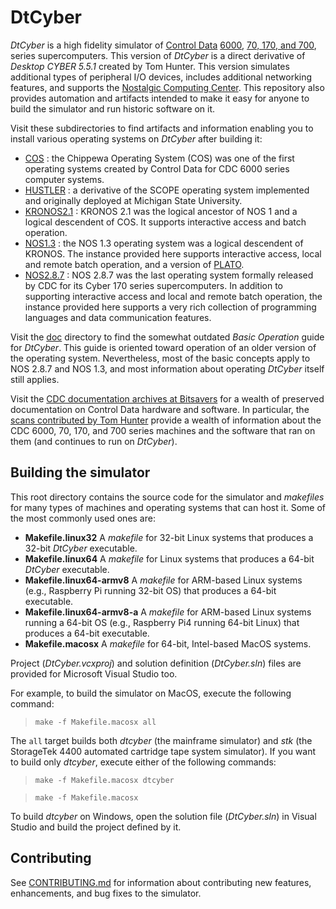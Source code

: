 # DtCyber
*DtCyber* is a high fidelity simulator of
[Control Data](https://en.wikipedia.org/wiki/Control_Data_Corporation)
[6000](https://en.wikipedia.org/wiki/CDC_6000_series),
[70, 170, and 700](https://en.wikipedia.org/wiki/CDC_Cyber#Cyber_70_and_170_series),
series supercomputers. This version of *DtCyber* is a direct derivative of
*Desktop CYBER 5.5.1* created by Tom Hunter. This version simulates additional
types of peripheral I/O devices, includes additional networking features, and
supports the [Nostalgic Computing Center](http://www.nostalgiccomputing.org).
This repository also provides automation and artifacts intended to make it easy for
anyone to build the simulator and run historic software on it.

Visit these subdirectories to find artifacts and information enabling you to install
various operating systems on *DtCyber* after building it:

- [COS](COS) : the Chippewa Operating System (COS) was one of the first operating
systems created by Control Data for CDC 6000 series computer systems.
- [HUSTLER](HUSTLER) : a derivative of the SCOPE operating system implemented and
originally deployed at Michigan State University.
- [KRONOS2.1](KRONOS2.1) : KRONOS 2.1 was the logical ancestor of NOS 1 and a logical
descendent of COS. It supports interactive access and batch operation.
- [NOS1.3](NOS1.3) : the NOS 1.3 operating system was a logical descendent of KRONOS.
The instance provided here supports interactive access, local and remote batch
operation, and a version of
[PLATO](https://en.wikipedia.org/wiki/PLATO_%40computer_system%41).
- [NOS2.8.7](NOS2.8.7) : NOS 2.8.7 was the last operating system formally released
by CDC for its Cyber 170 series supercomputers. In addition to supporting interactive
access and local and remote batch operation, the instance provided here supports a
very rich collection of programming languages and data communication features.

Visit the [doc](doc) directory to find the somewhat outdated *Basic Operation* guide
for *DtCyber*. This guide is oriented toward operation of an older version of the
operating system. Nevertheless, most of the basic concepts apply to NOS 2.8.7 and
NOS 1.3, and most information about operating *DtCyber* itself still applies.

Visit the [CDC documentation archives at Bitsavers](http://bitsavers.trailing-edge.com/pdf/cdc/)
for a wealth of preserved documentation on Control Data hardware and software. In
particular, the [scans contributed by Tom Hunter](http://bitsavers.trailing-edge.com/pdf/cdc/Tom_Hunter_Scans/)
provide a wealth of information about the CDC 6000, 70, 170, and 700 series machines
and the software that ran on them (and continues to run on *DtCyber*).

## Building the simulator
This root directory contains the source code for the simulator and *makefiles* for
many types of machines and operating systems that can host it. Some of the most
commonly used ones are:

- **Makefile.linux32** A *makefile* for 32-bit Linux systems that produces a 32-bit
    *DtCyber* executable.
- **Makefile.linux64** A *makefile* for Linux systems that produces a 64-bit
    *DtCyber* executable.
- **Makefile.linux64-armv8** A *makefile* for ARM-based Linux systems (e.g.,
    Raspberry Pi running 32-bit OS) that produces a 64-bit executable.
- **Makefile.linux64-armv8-a** A *makefile* for ARM-based Linux systems
    running a 64-bit OS (e.g., Raspberry Pi4 running 64-bit Linux) that produces
    a 64-bit executable.
- **Makefile.macosx** A *makefile* for 64-bit, Intel-based MacOS systems.

Project (*DtCyber.vcxproj*) and solution definition (*DtCyber.sln*) files are
provided for Microsoft Visual Studio too.

For example, to build the simulator on MacOS, execute the following command:

>`make -f Makefile.macosx all`

The `all` target builds both *dtcyber* (the mainframe simulator) and *stk* (the
StorageTek 4400 automated cartridge tape system simulator). If you want to build only *dtcyber*, execute either of the following commands:

> `make -f Makefile.macosx dtcyber`

> `make -f Makefile.macosx`

To build *dtcyber* on Windows, open the solution file (*DtCyber.sln*) in Visual
Studio and build the project defined by it.

## Contributing
See [CONTRIBUTING.md](CONTRIBUTING.md) for information about contributing new
features, enhancements, and bug fixes to the simulator.
